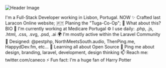 ![Header Image](assets/header_log.png)




I'm a Full-Stack Developer working in Lisbon, Portugal.
NOW
✨ Crafted last Laracon Online website;
🇵🇹 Planing the "Tuga-Co-Op";
🍑 What about this?
BIO
🏢 I'm currently working at Medicare Portugal
⚙️ I use daily: .php, .js, .html, .css, .svg, .psd, .ai
🌍 I'm mostly active within the Laravel Community
💅 Designed: @pestphp, NorthMeetsSouth.audio, ThenPing.me, HappydDev.fm, etc…
🌱 Learning all about Open Source
💬 Ping me about design, branding, laravel, development, design thinking
📫 Reach me: twitter.com/caneco
⚡️ Fun fact: I'm a huge fan of Harry Potter

<!--
**acavella/acavella** is a ✨ _special_ ✨ repository because its `README.md` (this file) appears on your GitHub profile.

Here are some ideas to get you started:

- 🔭 I’m currently working on ...
- 🌱 I’m currently learning ...
- 👯 I’m looking to collaborate on ...
- 🤔 I’m looking for help with ...
- 💬 Ask me about ...
- 📫 How to reach me: ...
- 😄 Pronouns: ...
- ⚡ Fun fact: ...
-->
